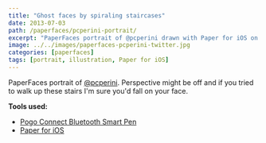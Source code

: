 ```yaml
---
title: "Ghost faces by spiraling staircases"
date: 2013-07-03
path: /paperfaces/pcperini-portrait/
excerpt: "PaperFaces portrait of @pcperini drawn with Paper for iOS on an iPad."
image: ../../images/paperfaces-pcperini-twitter.jpg
categories: [paperfaces]
tags: [portrait, illustration, Paper for iOS]
---
```


PaperFaces portrait of [@pcperini](https://twitter.com/pcperini). Perspective might be off and if you tried to walk up these stairs I'm sure you'd fall on your face.

**Tools used:**

- [Pogo Connect Bluetooth Smart Pen](https://www.amazon.com/gp/product/B009K448L4/ref=as_li_ss_tl?ie=UTF8&camp=1789&creative=390957&creativeASIN=B009K448L4&linkCode=as2&tag=mademist-20)
- [Paper for iOS](https://paper.bywetransfer.com/)
